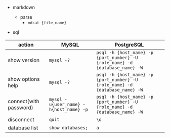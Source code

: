 - markdown
    - parse
        - ```mdcat {file_name}```

- sql

|action|MySQL|PostgreSQL|
|----|----|----|
|show version|```mysql -?```|```psql -h {host_name} -p {port_number} -U {role_name} -d {database_name} -W```|
|show options help|```mysql -?```|```psql -h {host_name} -p {port_number} -U {role_name} -d {database_name} -W```|
|connect(with password)|```mysql -u{user_name} -h{host_name} -p```|```psql -h {host_name} -p {port_number} -U {role_name} -d {database_name} -W```|
|disconnect|```quit```|```\q```|
|database list|```show databases;```|```a```|
